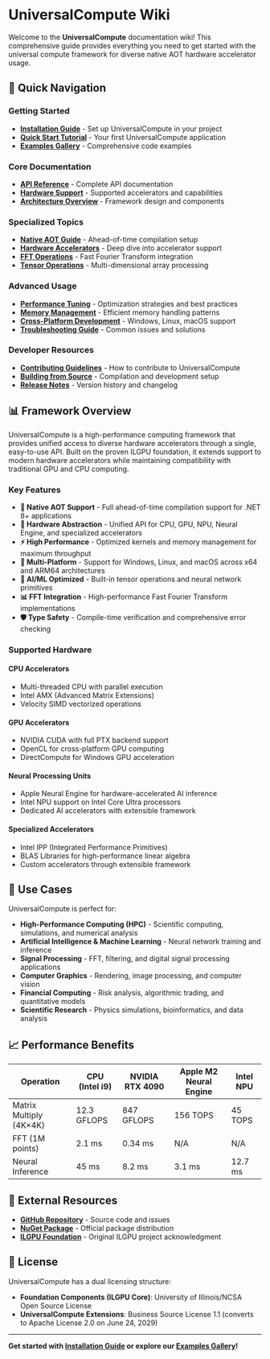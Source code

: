 # UniversalCompute Wiki

Welcome to the **UniversalCompute** documentation wiki! This comprehensive guide provides everything you need to get started with the universal compute framework for diverse native AOT hardware accelerator usage.

## 🚀 Quick Navigation

### Getting Started
- **[Installation Guide](Installation-Guide)** - Set up UniversalCompute in your project
- **[Quick Start Tutorial](Quick-Start-Tutorial)** - Your first UniversalCompute application
- **[Examples Gallery](Examples-Gallery)** - Comprehensive code examples

### Core Documentation
- **[API Reference](API-Reference)** - Complete API documentation
- **[Hardware Support](Hardware-Support)** - Supported accelerators and capabilities
- **[Architecture Overview](Architecture-Overview)** - Framework design and components

### Specialized Topics
- **[Native AOT Guide](Native-AOT-Guide)** - Ahead-of-time compilation setup
- **[Hardware Accelerators](Hardware-Accelerators)** - Deep dive into accelerator support
- **[FFT Operations](FFT-Operations)** - Fast Fourier Transform integration
- **[Tensor Operations](Tensor-Operations)** - Multi-dimensional array processing

### Advanced Usage
- **[Performance Tuning](Performance-Tuning)** - Optimization strategies and best practices
- **[Memory Management](Memory-Management)** - Efficient memory handling patterns
- **[Cross-Platform Development](Cross-Platform-Development)** - Windows, Linux, macOS support
- **[Troubleshooting Guide](Troubleshooting-Guide)** - Common issues and solutions

### Developer Resources
- **[Contributing Guidelines](Contributing-Guidelines)** - How to contribute to UniversalCompute
- **[Building from Source](Building-from-Source)** - Compilation and development setup
- **[Release Notes](Release-Notes)** - Version history and changelog

## 📊 Framework Overview

UniversalCompute is a high-performance computing framework that provides unified access to diverse hardware accelerators through a single, easy-to-use API. Built on the proven ILGPU foundation, it extends support to modern hardware accelerators while maintaining compatibility with traditional GPU and CPU computing.

### Key Features

- **🚀 Native AOT Support** - Full ahead-of-time compilation support for .NET 8+ applications
- **🔧 Hardware Abstraction** - Unified API for CPU, GPU, NPU, Neural Engine, and specialized accelerators
- **⚡ High Performance** - Optimized kernels and memory management for maximum throughput
- **🎯 Multi-Platform** - Support for Windows, Linux, and macOS across x64 and ARM64 architectures
- **🧠 AI/ML Optimized** - Built-in tensor operations and neural network primitives
- **📊 FFT Integration** - High-performance Fast Fourier Transform implementations
- **🛡️ Type Safety** - Compile-time verification and comprehensive error checking

### Supported Hardware

#### CPU Accelerators
- Multi-threaded CPU with parallel execution
- Intel AMX (Advanced Matrix Extensions)
- Velocity SIMD vectorized operations

#### GPU Accelerators  
- NVIDIA CUDA with full PTX backend support
- OpenCL for cross-platform GPU computing
- DirectCompute for Windows GPU acceleration

#### Neural Processing Units
- Apple Neural Engine for hardware-accelerated AI inference
- Intel NPU support on Intel Core Ultra processors
- Dedicated AI accelerators with extensible framework

#### Specialized Accelerators
- Intel IPP (Integrated Performance Primitives)
- BLAS Libraries for high-performance linear algebra
- Custom accelerators through extensible framework

## 🎯 Use Cases

UniversalCompute is perfect for:

- **High-Performance Computing (HPC)** - Scientific computing, simulations, and numerical analysis
- **Artificial Intelligence & Machine Learning** - Neural network training and inference
- **Signal Processing** - FFT, filtering, and digital signal processing applications
- **Computer Graphics** - Rendering, image processing, and computer vision
- **Financial Computing** - Risk analysis, algorithmic trading, and quantitative models
- **Scientific Research** - Physics simulations, bioinformatics, and data analysis

## 📈 Performance Benefits

| Operation | CPU (Intel i9) | NVIDIA RTX 4090 | Apple M2 Neural Engine | Intel NPU |
|-----------|---------------|------------------|------------------------|-----------| 
| Matrix Multiply (4K×4K) | 12.3 GFLOPS | 847 GFLOPS | 156 TOPS | 45 TOPS |
| FFT (1M points) | 2.1 ms | 0.34 ms | N/A | N/A |
| Neural Inference | 45 ms | 8.2 ms | 3.1 ms | 12.7 ms |

## 🔗 External Resources

- **[GitHub Repository](https://github.com/mivertowski/UniversalCompute)** - Source code and issues
- **[NuGet Package](https://www.nuget.org/packages/UniversalCompute/)** - Official package distribution
- **[ILGPU Foundation](https://www.ilgpu.net)** - Original ILGPU project acknowledgment

## 📄 License

UniversalCompute has a dual licensing structure:

- **Foundation Components (ILGPU Core)**: University of Illinois/NCSA Open Source License
- **UniversalCompute Extensions**: Business Source License 1.1 (converts to Apache License 2.0 on June 24, 2029)

---

**Get started with [Installation Guide](Installation-Guide) or explore our [Examples Gallery](Examples-Gallery)!**